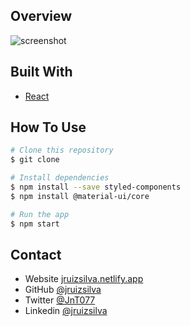 ## Overview

![screenshot]('demo')

## Built With

- [React](https://reactjs.org/)

## How To Use

```bash
# Clone this repository
$ git clone

# Install dependencies
$ npm install --save styled-components
$ npm install @material-ui/core

# Run the app
$ npm start
```

## Contact

- Website [jruizsilva.netlify.app](https://jruizsilva.netlify.app/)
- GitHub [@jruizsilva](https://github.com/jruizsilva)
- Twitter [@JnT077](https://twitter.com/JnT077)
- Linkedin [@jruizsilva](https://www.linkedin.com/in/jruizsilva/)
